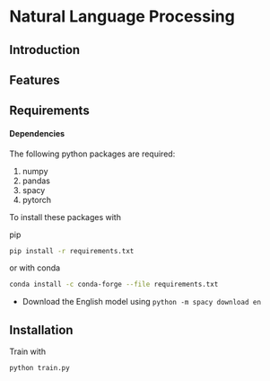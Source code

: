 # Natural Language Processing

## Introduction

## Features
## Requirements


#### Dependencies
The following python packages are required:
  1. numpy
  2. pandas
  3. spacy 
  4. pytorch


To install these packages with

pip
```bash
pip install -r requirements.txt
```
or with conda
```bash
conda install -c conda-forge --file requirements.txt
```

* Download the English model using ```python -m spacy download en```

## Installation
Train with

```bash
python train.py
```

